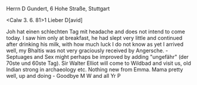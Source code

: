 Herrn D Gundert, 6 Hohe Straße, Stuttgart

 <Calw 3. 6. 81>1
Lieber D[avid]

Joh hat einen schlechten Tag mit headache and does not intend to come today. I saw him only at breakfast, he had slept very little and continued after drinking his milk, with how much luck I do not know as yet I arrived well, my Bhaltis was not very graciously received by Angersche. - Septuages and Sex might perhaps be improved by adding "ungefähr" (der 70ste und 60ste Tag). Sir Walter Elliot will come to Wildbad and visit us, old Indian strong in archaeology etc. Nothing new from Emma. Mama pretty well, up and doing - Goodbye M W and all
 Yr P
